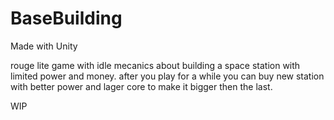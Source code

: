 # BaseBuilding
Made with Unity

rouge lite game with idle mecanics about building a space station with limited power and money.
after you play for a while you can buy new station with better power and lager core to make it bigger then the last.

WIP
